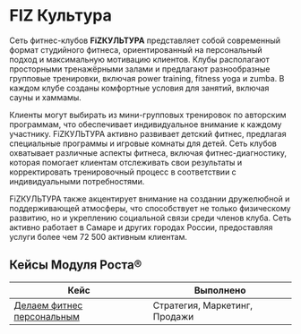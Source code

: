 # FIZ Культура

Сеть фитнес-клубов **FiZКУЛЬТУРА** представляет собой современный формат студийного фитнеса, ориентированный на персональный подход и максимальную мотивацию клиентов. Клубы располагают просторными тренажёрными залами и предлагают разнообразные групповые тренировки, включая power training, fitness yoga и zumba. В каждом клубе созданы комфортные условия для занятий, включая сауны и хаммамы.

Клиенты могут выбирать из мини-групповых тренировок по авторским программам, что обеспечивает индивидуальное внимание к каждому участнику. FiZКУЛЬТУРА активно развивает детский фитнес, предлагая специальные программы и игровые комнаты для детей. Сеть клубов охватывает различные аспекты фитнеса, включая фитнес-диагностику, которая помогает клиентам отслеживать свои результаты и корректировать тренировочный процесс в соответствии с индивидуальными потребностями.

FiZКУЛЬТУРА также акцентирует внимание на создании дружелюбной и поддерживающей атмосферы, что способствует не только физическому развитию, но и укреплению социальной связи среди членов клуба. Сеть активно работает в Самаре и других городах России, предоставляя услуги более чем 72 500 активным клиентам.

## Кейсы Модуля Роста®

| Кейс                          | Выполнено                             |
|-------------------------------|---------------------------------------|
| [Делаем фитнес персональным](/journal/cases/delaem-fitnes-personalnym)    | Стратегия, Маркетинг, Продажи         |
